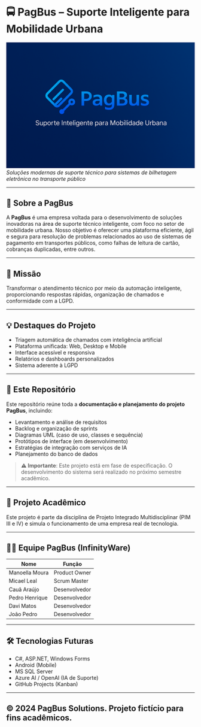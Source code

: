 # 🚍 PagBus – Suporte Inteligente para Mobilidade Urbana

![PagBus Banner](https://github.com/pimIIIunip/PagBus/blob/main/bannerpagbus.png)
*Soluções modernas de suporte técnico para sistemas de bilhetagem eletrônica no transporte público*

---

## 📌 Sobre a PagBus  
A **PagBus** é uma empresa voltada para o desenvolvimento de soluções inovadoras na área de suporte técnico inteligente, com foco no setor de mobilidade urbana. Nosso objetivo é oferecer uma plataforma eficiente, ágil e segura para resolução de problemas relacionados ao uso de sistemas de pagamento em transportes públicos, como falhas de leitura de cartão, cobranças duplicadas, entre outros.

---

## 🎯 Missão  
Transformar o atendimento técnico por meio da automação inteligente, proporcionando respostas rápidas, organização de chamados e conformidade com a LGPD.

---

## 💡 Destaques do Projeto  
- Triagem automática de chamados com inteligência artificial  
- Plataforma unificada: Web, Desktop e Mobile  
- Interface acessível e responsiva  
- Relatórios e dashboards personalizados  
- Sistema aderente à LGPD

---

## 📁 Este Repositório  
Este repositório reúne toda a **documentação e planejamento do projeto PagBus**, incluindo:

- Levantamento e análise de requisitos  
- Backlog e organização de sprints  
- Diagramas UML (caso de uso, classes e sequência)  
- Protótipos de interface (em desenvolvimento)  
- Estratégias de integração com serviços de IA  
- Planejamento do banco de dados

> **⚠️ Importante**: Este projeto está em fase de especificação. O desenvolvimento do sistema será realizado no próximo semestre acadêmico.

---

## 🧠 Projeto Acadêmico  
Este projeto é parte da disciplina de Projeto Integrado Multidisciplinar (PIM III e IV) e simula o funcionamento de uma empresa real de tecnologia.

---

## 👨‍💻 Equipe PagBus (InfinityWare)  
| Nome                     | Função                      |
|--------------------------|-----------------------------|
| Manoella Moura           | Product Owner               |
| Micael Leal              | Scrum Master                |
| Cauã Araújo              | Desenvolvedor               |
| Pedro Henrique           | Desenvolvedor               |
| Davi Matos               | Desenvolvedor               |
| João Pedro               | Desenvolvedor               |

---

## 🛠️ Tecnologias Futuras  
- C#, ASP.NET, Windows Forms  
- Android (Mobile)  
- MS SQL Server  
- Azure AI / OpenAI (IA de Suporte)  
- GitHub Projects (Kanban)

---

## © 2024 PagBus Solutions. Projeto fictício para fins acadêmicos.
